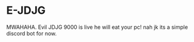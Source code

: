 # E-JDJG
MWAHAHA. Evil JDJG 9000 is live he will eat your pc! nah jk its a simple discord bot for now.
